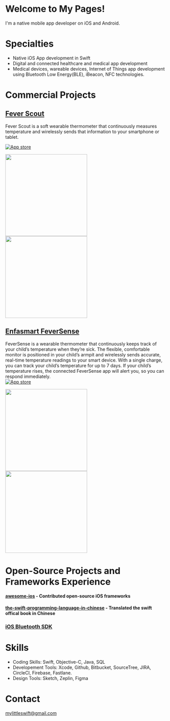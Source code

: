 # Welcome to My Pages!

I'm a native mobile app developer on iOS and Android.

# Specialties
* Native iOS App development in Swift
* Digital and connected healthcare and medical app development
* Medical devices, wareable devices, Internet of Things app development using Bluetooth Low Energy(BLE), iBeacon, NFC technologies.


# Commercial Projects

[Fever Scout](https://feverscout.com)<br />
---------------------------------------------
Fever Scout is a soft wearable thermometer that continuously measures temperature and wirelessly sends that information to your smartphone or tablet.<br />

[![App store](http://linkmaker.itunes.apple.com/images/badges/en-us/badge_appstore-lrg.svg)](https://itunes.apple.com/us/app/fever-scout/id1095852565?mt=8)

<img src="http://a3.mzstatic.com/us/r30/Purple71/v4/10/76/7e/10767ee2-2f94-bb0e-e215-9d109b267fa1/screen696x696.jpeg" width="256">  <img src="http://a5.mzstatic.com/us/r30/Purple71/v4/1d/74/81/1d7481ab-a09b-2214-20af-005da9624775/screen696x696.jpeg" width="256">


[Enfasmart FeverSense](https://apps.apple.com/us/app/enfasmart-feversense/id1356577835)<br />
--------------------------------------------------------
FeverSense is a wearable thermometer that continuously keeps track of your child’s temperature when they’re sick. The flexible, comfortable monitor is positioned in your child’s armpit and wirelessly sends accurate, real-time temperature readings to your smart device. With a single charge, you can track your child’s temperature for up to 7 days. If your child’s temperature rises, the connected FeverSense app will alert you, so you can respond immediately.<br />
[![App store](http://linkmaker.itunes.apple.com/images/badges/en-us/badge_appstore-lrg.svg)](https://apps.apple.com/us/app/enfasmart-feversense/id1356577835)

<img src="https://is1-ssl.mzstatic.com/image/thumb/Purple123/v4/e9/c9/7c/e9c97c2d-317e-d4aa-379f-1aedde855e54/pr_source.png/314x0w.webp" width="256">  <img src="https://is1-ssl.mzstatic.com/image/thumb/Purple123/v4/58/75/99/58759910-e6d0-2e7f-55fb-3c085908d110/pr_source.png/460x0w.webp" width="256">



# Open-Source Projects and Frameworks Experience

#### [awesome-ios](https://github.com/vsouza/awesome-ios) - Contributed open-source iOS frameworks
#### [the-swift-programming-language-in-chinese](https://github.com/numbbbbb/the-swift-programming-language-in-chinese) - Translated the swift offical book in Chinese
### [iOS Bluetooth SDK](https://github.com/coolnameismy/BabyBluetooth)


# Skills
* Coding Skills: Swift, Objective-C, Java, SQL
* Developement Tools: Xcode, Github, Bitbucket, SourceTree, JIRA, CircleCI, Firebase, Fastlane.
* Design Tools: Sketch, Zeplin, Figma

# Contact
<mylittleswift@gmail.com>




